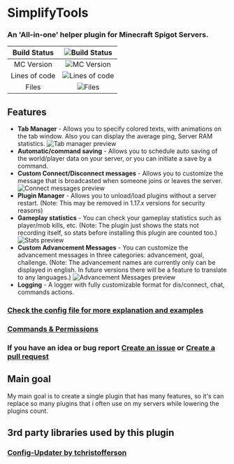 # SimplifyTools  
### An 'All-in-one' helper plugin for Minecraft Spigot Servers.
|  Build Status |                    ![ Build Status](https://ci.dit-services.tk/buildStatus/icon?job=DIT-System)                   |
|:-------------:|:-----------------------------------------------------------------------------------------------------------------:|
|   MC Version  | ![ MC Version](https://ci.dit-services.tk/job/SimplifyTools/badge/icon?subject=MC&status=1.16.5&color=darkblue) |
| Lines of code |               ![ Lines of code](https://tokei.rs/b1/github/LabodiDavid/SimplifyTools?category=code)               |
|     Files     |                   ![ Files](https://tokei.rs/b1/github/LabodiDavid/SimplifyTools?category=files)                  |
## Features

 - **Tab Manager** - Allows you to specify colored texts, with animations on the tab window.
		 Also you can display the average ping, Server RAM statistics.
 ![Tab manager preview](https://ci.dit-services.tk/userContent/simplifytools/1.gif)
 - **Automatic/command saving** - Allows you to schedule auto saving of the world/player data on your server, or you can initiate a save by a command.
 - **Custom Connect/Disconnect messages** - Allows you to customize the message that is broadcasted when someone joins or leaves the server.
  ![Connect messages preview](https://ci.dit-services.tk/userContent/simplifytools/2.gif)
 - **Plugin Manager** - Allows you to unload/load plugins without a server restart.
 (Note: This may be removed in 1.17.x versions for security reasons)
 - **Gameplay statistics** - You can check your gameplay statistics such as player/mob kills, etc.
 (Note: The plugin just shows the stats not recording itself, so stats before installing this plugin are counted too.)
  ![Stats preview](https://ci.dit-services.tk/userContent/simplifytools/3.gif)
 - **Custom Advancement Messages** - You can customize the advancement messages in three categories: advancement, goal, challenge. 
 (Note: The advancement names are currently only can be displayed in english. In future versions there will be a feature to translate to any languages.)
  ![Advancement Messages preview](https://ci.dit-services.tk/userContent/simplifytools/4.gif)
 - **Logging** - A logger with fully customizable format for dis/connect, chat, commands actions.
### [Check the config file for more explanation and examples](https://github.com/LabodiDavid/SimplifyTools/blob/main/src/main/resources/config.yml)

### [Commands & Permissions](docs/cmd_perms.md)

### If you have an idea or bug report [Create an issue](https://github.com/LabodiDavid/SimplifyTools/issues/new/choose) or [Create a pull request](https://github.com/LabodiDavid/SimplifyTools/compare)

## Main goal
My main goal is to create a single plugin that has many features, so it's can replace so many plugins that i often use on my servers while lowering the plugins count.

## 3rd party libraries used by this plugin
### [Config-Updater by tchristofferson](https://github.com/tchristofferson/Config-Updater)